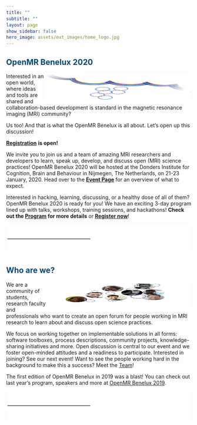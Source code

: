 ```yaml
---
title: ""
subtitle: ""
layout: page
show_sidebar: false
hero_image: assets/ext_images/home_logo.jpg
---
```


## <span style="color:#004777"> OpenMR Benelux 2020 </span> 

<img style="float: right;" src="assets/ext_images/side-column-openmr2020.jpg" width="400" height="80"> 

Interested in an open world, where ideas and tools are shared and collaboration-based development is standard in the magnetic resonance imaging (MRI) community?

Us too! And that is what the OpenMR Benelux is all about. Let’s open up this discussion!

[**Registration**](./page-registration.md) **is open!**

We invite you to join us and a team of amazing MRI researchers and developers to learn, speak up, develop, and discuss open (MRI) science practices! OpenMR Benelux 2020 will be hosted at the Donders Institute for Cognition, Brain and Behaviour in Nijmegen, The Netherlands, on 21-23 January, 2020. Head over to the [**Event Page**](./page-openmrb-2020) for an overview of what to expect. 

Interested in hacking, learning, discussing, or a healthy dose of all of them? OpenMR Benelux 2020 is ready for you! We have an exciting 3-day program lined up with talks, workshops, training sessions, and hackathons! **Check out the [Program](./page-program.md) for more details** or [**Register now**](./page-registration.md)!

![alt text](assets/ext_images/post_separator.png)

## <span style="color:#004777"> Who are we? </span>  

<img style="float: right;" src="assets/ext_images/side-column-team.jpg" width="390" height="80"> 

We are a community of students, research faculty and professionals who want to create an open forum for people working in MRI research to learn about and discuss open science practices.

We focus on working together on implementable solutions in all forms: software toolboxes, process descriptions, community projects, knowledge-sharing initiatives and more. Open discussion is central to our event and we foster open-minded attitudes and a readiness to participate. Interested in joining? See our next event! Want to see the people working hard in the background to make this a success? Meet the [Team](./page-team)!

The first edition of OpenMR Benelux in 2019 was a blast! You can check out last year’s program, speakers and more at [OpenMR Benelux 2019](https://openmrbenelux.github.io/openmrb2019/).

![alt text](assets/ext_images/post_separator.png)
